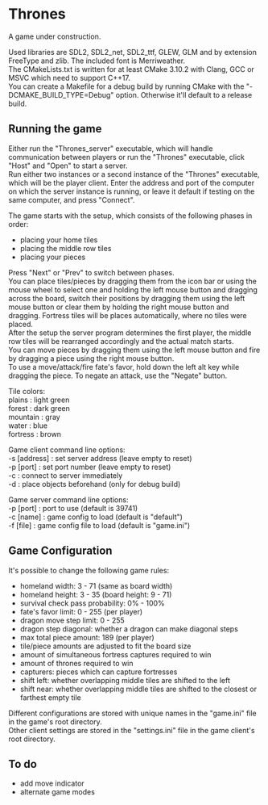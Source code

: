 # Thrones  
A game under construction.  

Used libraries are SDL2, SDL2_net, SDL2_ttf, GLEW, GLM and by extension FreeType and zlib. The included font is Merriweather.  
The CMakeLists.txt is written for at least CMake 3.10.2 with Clang, GCC or MSVC which need to support C++17.  
You can create a Makefile for a debug build by running CMake with the "-DCMAKE_BUILD_TYPE=Debug" option. Otherwise it'll default to a release build.  

## Running the game  
Either run the "Thrones_server" executable, which will handle communication between players or run the "Thrones" executable, click "Host" and "Open" to start a server.  
Run either two instances or a second instance of the "Thrones" executable, which will be the player client. Enter the address and port of the computer on which the server instance is running, or leave it default if testing on the same computer, and press "Connect".  

The game starts with the setup, which consists of the following phases in order:  
- placing your home tiles  
- placing the middle row tiles  
- placing your pieces  

Press "Next" or "Prev" to switch between phases.  
You can place tiles/pieces by dragging them from the icon bar or using the mouse wheel to select one and holding the left mouse button and dragging across the board, switch their positions by dragging them using the left mouse button or clear them by holding the right mouse button and dragging. Fortress tiles will be places automatically, where no tiles were placed.  
After the setup the server program determines the first player, the middle row tiles will be rearranged accordingly and the actual match starts.  
You can move pieces by dragging them using the left mouse button and fire by dragging a piece using the right mouse button.  
To use a move/attack/fire fate's favor, hold down the left alt key while dragging the piece. To negate an attack, use the "Negate" button.  

Tile colors:  
plains : light green  
forest : dark green  
mountain : gray  
water : blue  
fortress : brown  

Game client command line options:  
-s [address] : set server address (leave empty to reset)  
-p [port] : set port number (leave empty to reset)  
-c : connect to server immediately  
-d : place objects beforehand (only for debug build)  

Game server command line options:  
-p [port] : port to use (default is 39741)  
-c [name] : game config to load (default is "default")  
-f [file] : game config file to load (default is "game.ini")  

## Game Configuration  
It's possible to change the following game rules:  
- homeland width: 3 - 71 (same as board width)  
- homeland height: 3 - 35 (board height: 9 - 71)  
- survival check pass probability: 0% - 100%  
- fate's favor limit: 0 - 255 (per player)  
- dragon move step limit: 0 - 255  
- dragon step diagonal: whether a dragon can make diagonal steps  
- max total piece amount: 189 (per player)  
- tile/piece amounts are adjusted to fit the board size  
- amount of simultaneous fortress captures required to win  
- amount of thrones required to win  
- capturers: pieces which can capture fortresses  
- shift left: whether overlapping middle tiles are shifted to the left  
- shift near: whether overlapping middle tiles are shifted to the closest or farthest empty tile  

Different configurations are stored with unique names in the "game.ini" file in the game's root directory.  
Other client settings are stored in the "settings.ini" file in the game client's root directory.   

## To do  
- add move indicator  
- alternate game modes  
